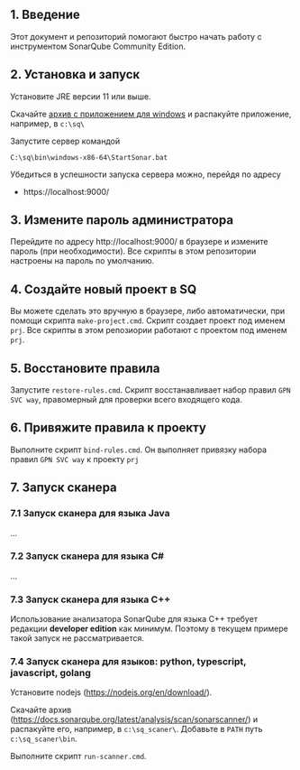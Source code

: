 ## 1. Введение

Этот документ и репозиторий помогают быстро начать работу с инструментом SonarQube Community Edition.

## 2. Установка и запуск

Установите JRE версии 11 или выше.

Скачайте [архив с приложением для windows](https://www.sonarqube.org/downloads/) и распакуйте приложение, например, в `c:\sq\`

Запустите сервер командой

`C:\sq\bin\windows-x86-64\StartSonar.bat`

Убедиться в успешности запуска сервера можно, перейдя по адресу

- https://localhost:9000/

## 3. Измените пароль администратора

Перейдите по адресу http://localhost:9000/ в браузере и измените пароль (при необходимости). Все скрипты в этом репозитории настроены на пароль по умолчанию.

## 4. Создайте новый проект в SQ

Вы можете сделать это вручную в браузере, либо автоматически, при помощи скрипта `make-project.cmd`. Скрипт создает проект под именем `prj`. Все скрипты в этом репозиории работают с проектом под именем `prj`.

## 5. Восстановите правила

Запустите `restore-rules.cmd`. Скрипт восстанавливает набор правил `GPN SVC way`, правомерный для проверки всего входящего кода.

## 6. Привяжите правила к проекту

Выполните скрипт `bind-rules.cmd`. Он выполняет привязку набора правил `GPN SVC way` к проекту `prj`

## 7. Запуск сканера

### 7.1 Запуск сканера для языка Java

...

### 7.2 Запуск сканера для языка C#

...

### 7.3 Запуск сканера для языка C++

Использование анализатора SonarQube для языка C++ требует редакции **developer edition** как минимум. Поэтому в текущем примере такой запуск не рассматривается.

### 7.4 Запуск сканера для языков: python, typescript, javascript, golang

Установите nodejs (https://nodejs.org/en/download/).

Скачайте архив (https://docs.sonarqube.org/latest/analysis/scan/sonarscanner/) и распакуйте его, например, в `c:\sq_scaner\`. Добавьте в `PATH` путь `c:\sq_scaner\bin`.

Выполните скрипт `run-scanner.cmd`.
